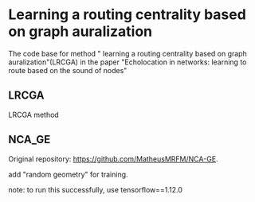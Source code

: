 # Learning a routing centrality based on graph auralization
The code base for method " learning a routing centrality based on graph auralization"(LRCGA) in the paper "Echolocation in networks: learning to route based on the sound of nodes"

## LRCGA
LRCGA method

## NCA_GE
Original repository: https://github.com/MatheusMRFM/NCA-GE.

add "random geometry" for training.

note: to run this successfully, use tensorflow==1.12.0

    